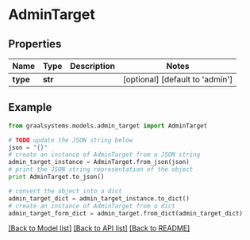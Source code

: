 # AdminTarget


## Properties

Name | Type | Description | Notes
------------ | ------------- | ------------- | -------------
**type** | **str** |  | [optional] [default to 'admin']

## Example

```python
from graalsystems.models.admin_target import AdminTarget

# TODO update the JSON string below
json = "{}"
# create an instance of AdminTarget from a JSON string
admin_target_instance = AdminTarget.from_json(json)
# print the JSON string representation of the object
print AdminTarget.to_json()

# convert the object into a dict
admin_target_dict = admin_target_instance.to_dict()
# create an instance of AdminTarget from a dict
admin_target_form_dict = admin_target.from_dict(admin_target_dict)
```
[[Back to Model list]](../README.md#documentation-for-models) [[Back to API list]](../README.md#documentation-for-api-endpoints) [[Back to README]](../README.md)


